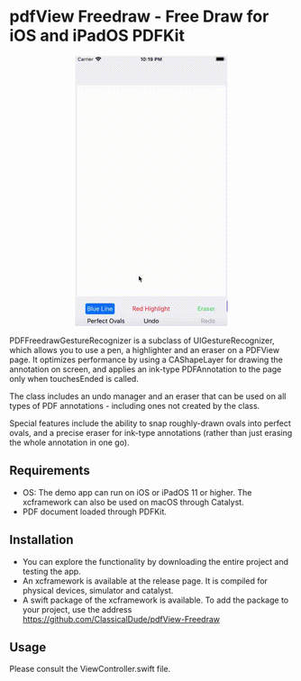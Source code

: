 
# pdfView Freedraw - Free Draw for iOS and iPadOS PDFKit

<p align="center">
  <img width="270" height="480" src="demo/demo.gif">
</p>

PDFFreedrawGestureRecognizer is a subclass of UIGestureRecognizer, which allows you to use a pen, a highlighter and an eraser on a PDFView page. It optimizes performance by using a CAShapeLayer for drawing the annotation on screen, and applies an ink-type PDFAnnotation to the page only when touchesEnded is called.

The class includes an undo manager and an eraser that can be used on all types of PDF annotations - including ones not created by the class.

Special features include the ability to snap roughly-drawn ovals into perfect ovals, and a precise eraser for ink-type annotations (rather than just erasing the whole annotation in one go).

## Requirements
- OS: The demo app can run on iOS or iPadOS 11 or higher. The xcframework can also be used on macOS through Catalyst. 
- PDF document loaded through PDFKit.

## Installation
- You can explore the functionality by downloading the entire project and testing the app.
- An xcframework is available at the release page. It is compiled for physical devices, simulator and catalyst.
- A swift package of the xcframework is available. To add the package to your project, use the address https://github.com/ClassicalDude/pdfView-Freedraw

## Usage
Please consult the ViewController.swift file.
